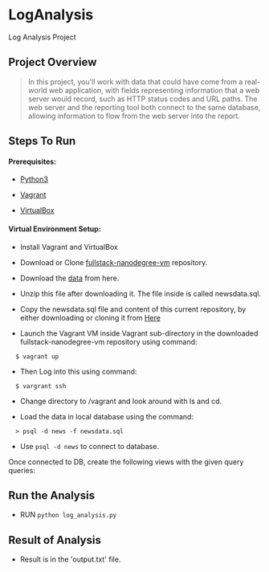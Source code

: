# LogAnalysis

Log Analysis Project

## Project Overview
>In this project, you'll work with data that could have come from a real-world web application, with fields representing information that a web server would record, such as HTTP status codes and URL paths. The web server and the reporting tool both connect to the same database, allowing information to flow from the web server into the report.

## Steps To Run

#### Prerequisites:

  * [Python3](https://www.python.org/)
  
  * [Vagrant](https://www.vagrantup.com/)
  
  * [VirtualBox](https://www.virtualbox.org/)
  
#### Virtual Environment Setup:
  
  * Install Vagrant and VirtualBox
  
  * Download or Clone [fullstack-nanodegree-vm](https://github.com/udacity/fullstack-nanodegree-vm) repository.
  
  * Download the [data](https://d17h27t6h515a5.cloudfront.net/topher/2016/August/57b5f748_newsdata/newsdata.zip) from here.
  
  * Unzip this file after downloading it. The file inside is called newsdata.sql.
  
  * Copy the newsdata.sql file and content of this current repository, by either downloading or cloning it from
  [Here](https://github.com/rambo255/LogAnalysis)
  
  * Launch the Vagrant VM inside Vagrant sub-directory in the downloaded fullstack-nanodegree-vm repository using command:
  ```
    $ vagrant up
  ```
  
  * Then Log into this using command:
  ```
    $ vargrant ssh
  ```
  
  * Change directory to /vagrant and look around with ls and cd.
  
  * Load the data in local database using the command:
  ```
    > psql -d news -f newsdata.sql
  ```
  
  * Use `psql -d news` to connect to database.
  
  Once connected to DB, create the following views with the given query queries:

## Run the Analysis
 *  RUN `python log_analysis.py`
 
 ## Result of Analysis
 *   Result is in the 'output.txt' file.

